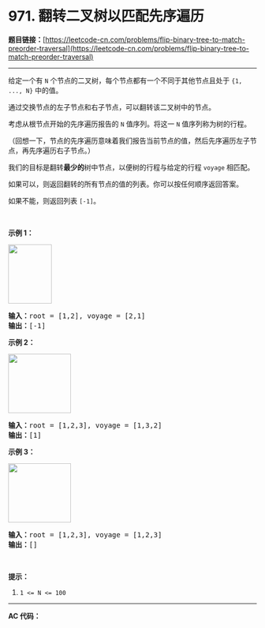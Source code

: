 # 971. 翻转二叉树以匹配先序遍历

**题目链接：**[https://leetcode-cn.com/problems/flip-binary-tree-to-match-preorder-traversal](https://leetcode-cn.com/problems/flip-binary-tree-to-match-preorder-traversal)

---

<div class="content__1Y2H">
 <div class="notranslate">
  <p>给定一个有 <code>N</code> 个节点的二叉树，每个节点都有一个不同于其他节点且处于 <code>{1, ..., N}</code> 中的值。</p> 
  <p>通过交换节点的左子节点和右子节点，可以翻转该二叉树中的节点。</p> 
  <p>考虑从根节点开始的先序遍历报告的 <code>N</code> 值序列。将这一 <code>N</code> 值序列称为树的行程。</p> 
  <p>（回想一下，节点的先序遍历意味着我们报告当前节点的值，然后先序遍历左子节点，再先序遍历右子节点。）</p> 
  <p>我们的目标是翻转<strong>最少的</strong>树中节点，以便树的行程与给定的行程&nbsp;<code>voyage</code>&nbsp;相匹配。&nbsp;</p> 
  <p>如果可以，则返回翻转的所有节点的值的列表。你可以按任何顺序返回答案。</p> 
  <p>如果不能，则返回列表 <code>[-1]</code>。</p> 
  <p>&nbsp;</p> 
  <p><strong>示例 1：</strong></p> 
  <p><strong><img style="height: 120px; width: 88px;" src="../aliyun-lc-upload/uploads/2019/01/05/1219-01.png" alt=""></strong></p> 
  <pre class="language-text"><strong>输入：</strong>root = [1,2], voyage = [2,1]
<strong>输出：</strong>[-1]
</pre> 
  <p><strong>示例 2：</strong></p> 
  <p><strong><img style="height: 120px; width: 127px;" src="../aliyun-lc-upload/uploads/2019/01/05/1219-02.png" alt=""></strong></p> 
  <pre class="language-text"><strong>输入：</strong>root = [1,2,3], voyage = [1,3,2]
<strong>输出：</strong>[1]
</pre> 
  <p><strong>示例 3：</strong></p> 
  <p><strong><img style="height: 120px; width: 127px;" src="../aliyun-lc-upload/uploads/2019/01/05/1219-02.png" alt=""></strong></p> 
  <pre class="language-text"><strong>输入：</strong>root = [1,2,3], voyage = [1,2,3]
<strong>输出：</strong>[]
</pre> 
  <p>&nbsp;</p> 
  <p><strong>提示：</strong></p> 
  <ol> 
   <li><code>1 &lt;= N &lt;= 100</code></li> 
  </ol> 
 </div>
</div>

---

**AC 代码：**

```java

```